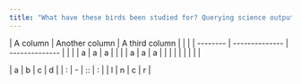```yaml
---
title: "What have these birds been studied for? Querying science outputs with R"
---
```


| A column | Another column | A third column |  |  | 
| -------- | -------------- | -------------- |  |  |
| a        | a              | a              |  |  | 
| a        | a              | a              |  |  | 
|         |               |               |  |  | 

| a | b | c | d |
| : | - | :: | : |
| l | n | c | r |


